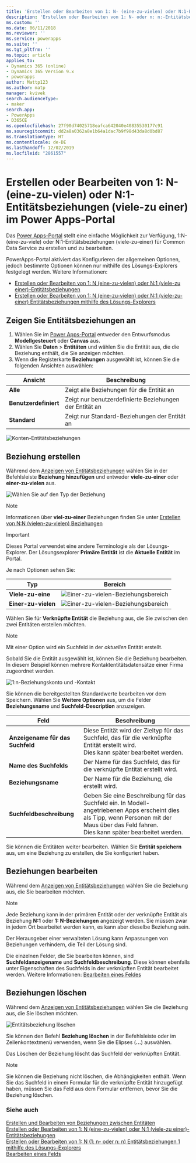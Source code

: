 ```yaml
---
title: 'Erstellen oder Bearbeiten von 1: N- (eine-zu-vielen) oder N:1-Entitätsbeziehungen (viele-zu einer) im Power Apps-Portal | MicrosoftDocs'
description: 'Erstellen oder Bearbeiten von 1: N- oder n: n:-Entitätsbeziehungen mithilfe des Power Apps-Portals'
ms.custom: ''
ms.date: 06/11/2018
ms.reviewer: ''
ms.service: powerapps
ms.suite: ''
ms.tgt_pltfrm: ''
ms.topic: article
applies_to:
- Dynamics 365 (online)
- Dynamics 365 Version 9.x
- powerapps
author: Mattp123
ms.author: matp
manager: kvivek
search.audienceType:
- maker
search.app:
- PowerApps
- D365CE
ms.openlocfilehash: 27f90d74025718eafca642040e40835530177c91
ms.sourcegitcommit: dd2a8a0362a8e1b64a1dac7b9f98d43da8d0bd87
ms.translationtype: HT
ms.contentlocale: de-DE
ms.lasthandoff: 12/02/2019
ms.locfileid: "2861557"
---
```

# <a name="create-and-edit-one-to-many-or-many-to-one-entity-relationships-using-power-apps-portal"></a>Erstellen oder Bearbeiten von 1: N- (eine-zu-vielen) oder N:1-Entitätsbeziehungen (viele-zu einer) im Power Apps-Portal

Das [Power Apps-Portal](https://make.powerapps.com/?utm_source=padocs&utm_medium=linkinadoc&utm_campaign=referralsfromdoc) stellt eine einfache Möglichkeit zur Verfügung, 1:N- (eine-zu-viele) oder N:1-Entitätsbeziehungen (viele-zu-einer) für Common Data Service zu erstellen und zu bearbeiten.

PowerApps-Portal aktiviert das  Konfigurieren der allgemeinen Optionen, jedoch bestimmte Optionen können nur mithilfe des Lösungs-Explorers festgelegt werden. Weitere Informationen: 
- [Erstellen oder Bearbeiten von 1: N (eine-zu-vielen) oder N:1 (viele-zu einer)-Entitätsbeziehungen](create-edit-1n-relationships.md)
- [Erstellen oder Bearbeiten von 1: N (eine-zu-vielen) oder N:1 (viele-zu-einer) Entitätsbeziehungen mithilfe des Lösungs-Explorers](create-edit-1n-relationships-solution-explorer.md)

## <a name="view-entity-relationships"></a>Zeigen Sie Entitätsbeziehungen an

1. Wählen Sie im [Power Apps-Portal](https://make.powerapps.com/?utm_source=padocs&utm_medium=linkinadoc&utm_campaign=referralsfromdoc) entweder den Entwurfsmodus **Modellgesteuert** oder **Canvas** aus.
2. Wählen Sie **Daten**  >  **Entitäten** und wählen Sie die Entität aus, die die Beziehung enthält, die Sie anzeigen möchten.
3. Wenn die Registerkarte **Beziehungen** ausgewählt ist, können Sie die folgenden Ansichten auswählen: 

 |Ansicht|Beschreibung|
 |--|--|
 |**Alle**| Zeigt alle Beziehungen für die Entität an|
 |**Benutzerdefiniert**|Zeigt nur benutzerdefinierte Beziehungen der Entität an|
 |**Standard**|Zeigt nur Standard-Beziehungen der Entität an|
<!-- TODO: What is the actual difference between All and Default? -->

![Konten-Entitätsbeziehungen](media/view-account-relationships-portal.png)

## <a name="create-relationships"></a>Beziehung erstellen

Während dem [Anzeigen von Entitätsbeziehungen](#view-entity-relationships) wählen Sie in der Befehlsleiste **Beziehung hinzufügen** und entweder **viele-zu-einer** oder **einer-zu-vielen** aus.

![Wählen Sie auf den Typ der Beziehung](media/add-relationship-menu-portal.png)

> [!NOTE]
> Informationen über **viel-zu-einer** Beziehungen finden Sie unter [Erstellen von N:N (vielen-zu-vielen) Beziehungen ](create-edit-nn-relationships.md)

<!-- This may change going forward, but this is the way it is now. #2534972 -->
> [!Important]
> Dieses Portal verwendet eine andere Terminologie als der Lösungs-Explorer. Der Lösungsexplorer **Primäre Entität** ist die **Aktuelle Entität** im Portal.

Je nach Optionen sehen Sie:

<!-- These are the correct screenshots from the UI as of 6/11/18 -->
|Typ|Bereich|
|--|--|
|**Viele-zu-eine**|![Einer-zu-vielen-Beziehungsbereich](media/many-to-one-relationship-panel.png)|
|**Einer-zu-vielen**|![Einer-zu-vielen-Beziehungsbereich](media/one-to-many-relationship-panel.png)|

Wählen Sie für **Verknüpfte Entität** die Beziehung aus, die Sie zwischen den zwei Entitäten erstellen möchten. 

> [!NOTE]
> Mit einer Option wird ein Suchfeld in der *aktuellen* Entität erstellt.

Sobald Sie die Entität ausgewählt ist, können Sie die Beziehung bearbeiten. In diesem Beispiel können mehrere Kontaktentitätsdatensätze einer Firma zugeordnet werden.

<!-- These are the correct screenshots from the UI as of 6/11/18 -->
![1:n-Beziehungskonto und -Kontakt](media/One-to-many-account-contact.png)

Sie können die bereitgestellten Standardwerte bearbeiten vor dem Speichern. Wählen Sie **Weitere Optionen** aus, um die Felder **Beziehungsname** und **Suchfeld-Description** anzuzeigen.

|Feld|Beschreibung|
|--|--|
|**Anzeigename für das Suchfeld**|Diese Entität wird der Zieltyp für das Suchfeld, das für die verknüpfte Entität erstellt wird.<br />Dies kann später bearbeitet werden.|
|**Name des Suchfelds**|Der Name für das Suchfeld, das für die verknüpfte Entität erstellt wird.|
|**Beziehungsname**|Der Name für die Beziehung, die erstellt wird.|
|**Suchfeldbeschreibung**|Geben Sie eine Beschreibung für das Suchfeld ein. In Modell-angetriebenen Apps erscheint dies als Tipp, wenn Personen mit der Maus über das Feld fahren. <br />Dies kann später bearbeitet werden.|

Sie können die Entitäten weiter bearbeiten. Wählen Sie **Entität speichern** aus, um eine Beziehung zu erstellen, die Sie konfiguriert haben.

## <a name="edit-relationships"></a>Beziehungen bearbeiten

Während dem [Anzeigen von Entitätsbeziehungen](#view-entity-relationships) wählen Sie die Beziehung aus, die Sie bearbeiten möchten.

> [!NOTE]
> Jede Beziehung kann in der primären Entität oder der verknüpfte Entität als Beziehung **N:1** oder **1: N-Beziehungen** angezeigt werden. Sie müssen zwar in jedem Ort bearbeitet werden kann, es kann aber dieselbe Beziehung sein.
>
> Der Herausgeber einer verwalteten Lösung kann Anpassungen von Beziehungen verhindern, die Teil der Lösung sind.

Die einzelnen Felder, die Sie bearbeiten können, sind **Suchfeldanzeigename** und **Suchfeldbeschreibung**. Diese können ebenfalls unter Eigenschaften des Suchfelds in der verknüpften Entität bearbeitet werden. Weitere Informationen: [Bearbeiten eines Feldes](create-edit-field-portal.md#edit-a-field)

## <a name="delete-relationships"></a>Beziehungen löschen

Während dem [Anzeigen von Entitätsbeziehungen](#view-entity-relationships) wählen Sie die Beziehung aus, die Sie löschen möchten.

![Entitätsbeziehung löschen](media/delete-entity-relationship-portal.png)

Sie können den Befehl **Beziehung löschen** in der Befehlsleiste oder im Zeilenkontextmenü verwenden, wenn Sie die Elipses (**...**) auswählen.

Das Löschen der Beziehung löscht das Suchfeld der verknüpften Entität.

> [!NOTE]
> Sie können die Beziehung nicht löschen, die Abhängigkeiten enthält. Wenn Sie das Suchfeld in einem Formular für die verknüpfte Entität hinzugefügt haben, müssen Sie das Feld aus dem Formular entfernen, bevor Sie die Beziehung löschen.

### <a name="see-also"></a>Siehe auch

[Erstellen und Bearbeiten von Beziehungen zwischen Entitäten](create-edit-entity-relationships.md)<br />
[Erstellen oder Bearbeiten von 1: N (eine-zu-vielen) oder N:1 (viele-zu einer)-Entitätsbeziehungen](create-edit-1n-relationships.md)<br />
[Erstellen oder Bearbeiten von 1: N (1: n- oder n: n) Entitätsbeziehungen 1 mithilfe des Lösungs-Explorers](create-edit-1n-relationships-solution-explorer.md)<br />
[Bearbeiten eines Felds](create-edit-field-portal.md#edit-a-field)

